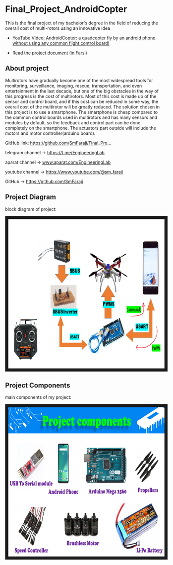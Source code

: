 # Final_Project_AndroidCopter
This is the final project of my bachelor's degree in the field of reducing the overall cost of multi-rotors using an innovative idea

  <ul>
        <li><a href="https://www.youtube.com/watch?v=K7dHUDejqlA">YouTube Video: AndroidCopter: a quadcopter fly by an android phone without using any common flight control board!</a></li>
  </ul> 
  
  <ul>
        <li><a href="https://github.com/SmFaraji/Final_Project_AndroidCopter/blob/main/Final_Project.pdf
">Read the project document (in Farsi)</a></li>
  </ul> 

## About project
Multirotors have gradually become one of the most widespread tools for monitoring, surveillance, imaging, rescue, transportation, and even entertainment in the last decade, but one of the big obstacles in the way of this progress is the cost of multirotors. Most of this cost is made up of the sensor and control board, and if this cost can be reduced in some way, the overall cost of the multirotor will be greatly reduced.  The solution chosen in this project is to use a smartphone. The smartphone is cheap compared to the common control boards used in multirotors and has many sensors and modules by default, so the feedback and control part can be done completely on the smartphone. The actuators part outside will include the motors and motor controller(arduino board).

GitHub link: https://github.com/SmFaraji/Final_Pro...

telegram channel     -> https://t.me/EngineeringLab

aparat channel       -> www.aparat.com/EngineeringLab

youtube channel      -> https://www.youtube.com/@sm_faraji

GitHub               -> https://github.com/SmFaraji

## Project Diagram
block diagram of project:

<a href="https://www.youtube.com/watch?v=K7dHUDejqlA" target="_blank">
 <img src="https://github.com/SmFaraji/Final_Project_AndroidCopter/blob/main/project%20diaram.png" alt="Watch the video" width="680" height="480" border="10" />
</a>

## Project Components
main components of my project:

<a href="https://www.youtube.com/watch?v=K7dHUDejqlA" target="_blank">
 <img src="https://github.com/SmFaraji/Final_Project_AndroidCopter/blob/main/components.png" alt="Watch the video" width="680" height="480" border="10" />
</a>
